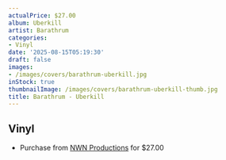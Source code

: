 ```yaml
---
actualPrice: $27.00
album: Uberkill
artist: Barathrum
categories:
- Vinyl
date: '2025-08-15T05:19:30'
draft: false
images:
- /images/covers/barathrum-uberkill.jpg
inStock: true
thumbnailImage: /images/covers/barathrum-uberkill-thumb.jpg
title: Barathrum - Uberkill
---
```


## Vinyl
* Purchase from [NWN Productions](http://shop.nwnprod.com/index.php?route=product/product&path=75&product_id=62748&sort=pd.name&order=ASC) for $27.00
